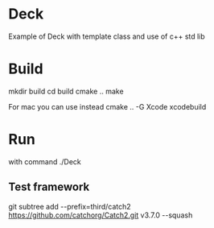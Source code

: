 # Deck
Example of Deck with template class and use of c++ std lib

# Build
mkdir build
cd build
cmake ..
make

For mac you can use instead
cmake .. -G Xcode
xcodebuild

# Run
with command ./Deck


## Test framework
git subtree add --prefix=third/catch2 https://github.com/catchorg/Catch2.git v3.7.0 --squash
